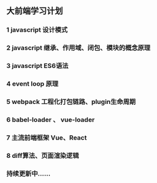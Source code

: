 ## 大前端学习计划

### 1 javascript 设计模式
### 2 javascript 继承、作用域、闭包、模块的概念原理
### 3 javascript ES6语法
### 4 event loop 原理
### 5 webpack 工程化打包链路、plugin生命周期
### 6 babel-loader 、 vue-loader 
### 7 主流前端框架 Vue、React 
### 8 diff算法、页面渲染逻辑
### 持续更新中……

